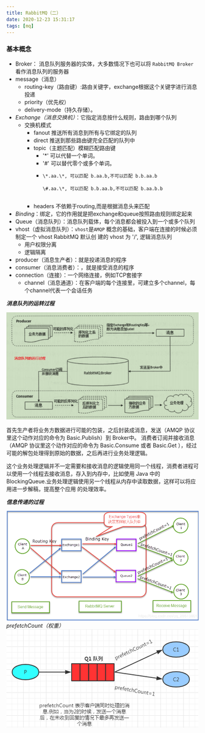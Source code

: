 ```yaml
---
title: RabbitMQ（二）
date: 2020-12-23 15:31:17
tags: [mq]
---
```


### 基本概念
 
+	Broker： 消息队列服务器的实体，大多数情况下也可以将 `RabbitMQ Broker` 看作消息队列的服务器
+	message（消息）
	+	routing-key（路由键）:路由关键字，exchange根据这个关键字进行消息投递
	+	priority（优先权）
	+	delivery-mode（持久存储）。
+	*Exchange（消息交换机）*：它指定消息按什么规则，路由到哪个队列
	+	交换机模式
		+	fanout 推送所有消息到所有与它绑定的队列
		+	direct 推送到那些路由键完全匹配的队列中
		+	topic（主题匹配）模糊匹配路由键
			+	'\*' 可以代替一个单词。
			+	'\#' 可以替代零个或多个单词。
			+	```
				\*.aa.\*, 可以匹配 b.aa.b,不可以匹配 b.b.aa.b

				\#.aa.\*, 可以匹配 b.b.aa.b,不可以匹配 b.aa.b.b
			```
		+	headers 不依赖于routing,而是根据消息头来匹配
+	*Binding*：绑定，它的作用就是把exchange和queue按照路由规则绑定起来
+	Queue（消息队列）：消息队列载体，每个消息都会被投入到一个或多个队列
+	vhost（虚拟消息队列）：`vhost`是`AMQP` 概念的基础，客户端在连接的时候必须制定一个 vhost RabbitMQ 默认创
建的 vhost 为 '/', 逻辑消息队列
	+	用户权限分离
	+	逻辑隔离
+	producer（消息生产者）：就是投递消息的程序
+	consumer（消息消费者）：，就是接受消息的程序
+	connection（连接）：一个网络连接，例如TCP套接字
	+	channel（消息通道）：在客户端的每个连接里，可建立多个channel，每个channel代表一个会话任务

***消息队列的运转过程***

![mq-run-param](/image/mq/mqrun.png)

首先生产者将业务方数据进行可能的包装，之后封装成消息，发送（AMQP 协议里这个动作对应的命令为 Basic.Publish）到 Broker中。
消费者订阅并接收消息 （AMQP 协议里这个动作对应的命令为 Basic.Consume 或者 Basic.Get ），经过可能的解包处理得到原始的数据，之后再进行业务处理逻辑。

这个业务处理逻辑并不一定需要和接收消息的逻辑使用同一个线程，消费者进程可以使用一个线程去接收消息，存入到内存中，比如使用 Java 中的 BlockingQueue.业务处理逻辑使用另一个线程从内存中读取数据，这样可以将应用进一步解稿，提高整个应用
的处理效率。



***信息传递的过程***

![信息传递的过程](/image/mq/mq-2-messgeTo.png)
*prefetchCount（权重）* 
![prefetchCount](/image/mq/mq-2-prefetchCount.png)



